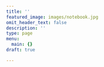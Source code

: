 ```yaml
---
title: ''
featured_image: images/notebook.jpg
omit_header_text: false
description: ''
type: page
menu:
  main: {}
draft: true

---
```

